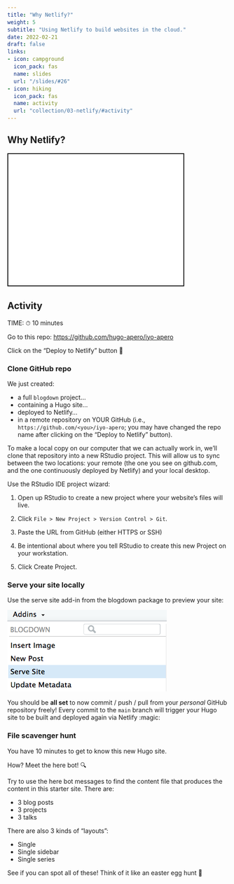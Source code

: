 ```yaml
---
title: "Why Netlify?"
weight: 5
subtitle: "Using Netlify to build websites in the cloud."
date: 2022-02-21
draft: false
links:
- icon: campground
  icon_pack: fas
  name: slides
  url: "/slides/#26"
- icon: hiking
  icon_pack: fas
  name: activity
  url: "collection/03-netlify/#activity"
---
```


<script src="{{< blogdown/postref >}}index_files/fitvids/fitvids.min.js"></script>

## Why Netlify?

<div class="shareagain" style="min-width:300px;margin:1em auto;">
<iframe src="/slides/#26" width="399.999999999999" height="300" style="border:2px solid currentColor;" loading="lazy" allowfullscreen></iframe>
<script>fitvids('.shareagain', {players: 'iframe'});</script>
</div>

## Activity

TIME: ⏱ 10 minutes

Go to this repo:
<https://github.com/hugo-apero/iyo-apero>

Click on the “Deploy to Netlify” button 🚀

### Clone GitHub repo

We just created:

-   a full `blogdown` project…
-   containing a Hugo site…
-   deployed to Netlify…
-   in a remote repository on YOUR GitHub (i.e., `https://github.com/<you>/iyo-apero`; you may have changed the repo name after clicking on the “Deploy to Netlify” button).

To make a local copy on our computer that we can actually work in, we’ll clone that repository into a new RStudio project. This will allow us to sync between the two locations: your remote (the one you see on github.com, and the one continuously deployed by Netlify) and your local desktop.

Use the RStudio IDE project wizard:

1.  Open up RStudio to create a new project where your website’s files will live.

2.  Click `File > New Project > Version Control > Git`.

3.  Paste the URL from GitHub (either HTTPS or SSH)

4.  Be intentional about where you tell RStudio to create this new Project on your workstation.

5.  Click Create Project.

### Serve your site locally

Use the serve site add-in from the blogdown package to preview your site:

![](addin-serve-site.png)

You should be **all set** to now commit / push / pull from your *personal* GitHub repository freely! Every commit to the `main` branch will trigger your Hugo site to be built and deployed again via Netlify :magic:

### File scavenger hunt

You have 10 minutes to get to know this new Hugo site.

How? Meet the here bot! :mag:

Try to use the here bot messages to find the content file that produces the content in this starter site. There are:

-   3 blog posts
-   3 projects
-   3 talks

There are also 3 kinds of “layouts”:

-   Single
-   Single sidebar
-   Single series

See if you can spot all of these! Think of it like an easter egg hunt :egg:
